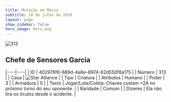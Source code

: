 ```yaml
---
title: Mutação em Massa
subtitle: 10 de julho de 2020
layout: page
show_sidebar: false
hero_image: hero.png
---
```


![313](https://cdn.keyforgegame.com/media/card_front/pt/479_313_CWWPM8QQ6542_pt.png)

## Chefe de Sensores Garcia

|----|----|
| ID | 402976f6-689d-4a8e-8974-62d550f8a175 |
| Número | 313 |
| Casa | ![Star Alliance](https://archonarcana.com/images/thumb/7/7d/Star_Alliance.png/22px-Star_Alliance.png "Aliança Estelar") |
| Tipo | Criatura |
| Atributos | Humano |
| Poder | 3 |
| Armadura | 0 |
| Texto | Jogar/Luta/Coleta: Chaves custam +2A no próximo turno do seu oponente. |
| Raridade | Comum |
| Dizeres | Ela não tira os óculos desde o acidente. |
